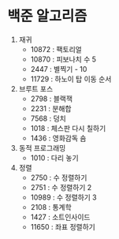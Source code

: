 # 백준 알고리즘
1. 재귀
    - 10872     : 팩토리얼
    - 10870     : 피보나치 수 5
    - 2447      : 별찍기 - 10 
    - 11729     : 하노이 탑 이동 순서
2. 브루트 포스
    - 2798      : 블랙잭
    - 2231      : 분해합
    - 7568      : 덩치
    - 1018      : 체스판 다시 칠하기
    - 1436      : 영화감독 숌
3. 동적 프로그래밍
    - 1010      : 다리 놓기
4. 정렬
    - 2750      : 수 정렬하기
    - 2751      : 수 정렬하기 2
    - 10989     : 수 정렬하기 3
    - 2108      : 통계학
    - 1427      : 소트인사이드
    - 11650     : 좌표 정렬하기


